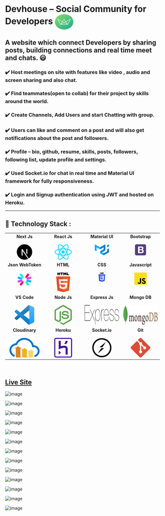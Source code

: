 # Devhouse – Social Community for Developers <img align="center" width="60" height="50" src="public/img/logo-green-round.png">

## A website which connect Developers by sharing posts, building connections and real time meet and chats. :smiley:

### :heavy_check_mark: Host meetings on site with features like video , audio and screen sharing and also chat.

### :heavy_check_mark: Find teammates(open to collab) for their project by skills around the world.

### :heavy_check_mark: Create Channels, Add Users and start Chatting with group.

### :heavy_check_mark: Users can like and comment on a post and will also get notifications about the post and followers.

### :heavy_check_mark: Profile – bio, github, resume, skills, posts, followers, following list, update profile and settings.

### :heavy_check_mark: Used Socket.io for chat in real time and Material UI framework for fully responsiveness.

### :heavy_check_mark: Login and Signup authentication using JWT and hosted on Heroku.

---

## :rocket: Technology Stack :

<table>
  <tbody>
    <tr valign="top">
      <td width="25%" align="center">
        <span> <b>Next Js</b> </span><br><br>
        <img height="50px" src="public/img/techstack/nextjs-icon.svg">
      </td>
      <td width="25%" align="center">
        <span> <b>React Js</b> </span><br><br>
        <img height="50px" src="public/img/techstack/react.svg">
      </td>
      <td width="25%" align="center">
        <span> <b>Material UI</b> </span><br><br>
        <img height="36px" src="public/img/techstack/material-ui.svg">
      </td>
       <td width="25%" align="center">
        <span> <b>Bootstrap</b> </span><br><br>
        <img height="36px" src="public/img/techstack/bootstrap.svg">
      </td>
     </tr>
    <tr valign="top">
           <td width="25%" align="center">
        <span><b> Json WebToken</b></span><br><br>
        <img height="46px" src="public/img/techstack/json-webtoken.svg">
      </td>
      <td width="25%" align="center">
        <span> <b>HTML</b> </span><br><br>
        <img height="64px" src="public/img/techstack/html-5.svg">
      </td>
         <td width="25%" align="center">
        <span> <b>CSS</b> </span><br><br>
        <img height="30px" src="public/img/techstack/css-3.svg">
      </td>
      <td width="25%" align="center">
        <span> <b>Javascript</b> </span><br><br>
        <img height="40px" src="public/img/techstack/javascript.svg">
      </td>
    </tr>
    <tr valign="top">
      <td width="25%" align="center">
        <span> <b>VS Code</b> </span><br><br>
        <img height="64px" src="public/img/techstack/visual-studio-code.svg">
      </td>
      <td width="25%" align="center">
        <span> <b>Node Js</b> </span><br><br>
        <img height="64px" src="public/img/techstack/nodejs-icon.svg">
      </td>
      <td width="25%" align="center">
        <span> <b>Express Js</b> </span><br><br>
        <img height="64px" src="public/img/techstack/express.svg">
      </td>
      <td width="25%" align="center">
        <span> <b>Mongo DB</b> </span><br><br>
        <img height="64px" src="public/img/techstack/mongodb.svg">
      </td>
    </tr>
    <tr valign="top">
      <td width="25%" align="center">
        <span> <b>Cloudinary</b> </span><br><br>
        <img height="64px" src="public/img/techstack/cloudinary.svg">
      </td>
      <td width="25%" align="center">
        <span> <b>Heroku</b> </span><br><br>
        <img height="64px" src="public/img/techstack/heroku-icon.svg">
      </td>
      <td width="25%" align="center">
        <span> <b>Socket.io</b> </span><br><br>
        <img height="64px" src="public/img/techstack/socket.io.svg">
      </td>
      <td width="25%" align="center">
        <span> <b>Git</b> </span><br><br>
        <img height="64px" src="public/img/techstack/git-icon.svg">
      </td>
    </tr>
     </tbody>
</table>

<br/>

## [Live Site](https://social-devhouse.herokuapp.com)

![image](https://user-images.githubusercontent.com/74452458/138949637-fa7ab793-4f10-4a20-a2a9-35035662df7b.png)

![image](https://user-images.githubusercontent.com/74452458/143778988-6d8a6b4a-8b71-4c6a-b2b6-d170da0277d2.png)

![image](https://user-images.githubusercontent.com/74452458/143778996-d2d0ed1d-83b5-4060-b706-a03830344605.png)

![image](https://user-images.githubusercontent.com/74452458/143779465-e9f8792f-b5a4-4abf-a5b8-3b3ee816e07b.png)

![image](https://user-images.githubusercontent.com/74452458/143779024-2847e0e8-7b80-43c3-bc2a-3cebe88da4c3.png)

![image](https://user-images.githubusercontent.com/74452458/143779046-4dc2849d-748b-4090-b4b9-5af8ca7faf9d.png)

![image](https://user-images.githubusercontent.com/74452458/143779068-f4cd241b-cab3-4b6b-8e9e-a9b4587f3b58.png)

![image](https://user-images.githubusercontent.com/74452458/143779119-b587fb4e-72f9-4fb4-b207-45427516f1cd.png)

![image](https://user-images.githubusercontent.com/74452458/143779139-1f5c327d-75aa-40fd-bf5e-90d490d82054.png)

![image](https://user-images.githubusercontent.com/74452458/143779200-b21b4529-459a-4171-8f6b-6c8e453d79f9.png)

![image](https://user-images.githubusercontent.com/74452458/143779305-0327dd5f-7e54-4d4f-a2a8-3a66ec034eef.png)

![image](https://user-images.githubusercontent.com/74452458/143779321-8777abf0-3dee-4e16-8a3a-ef184087e50f.png)

![image](https://user-images.githubusercontent.com/74452458/170507643-16bdbd68-c0a6-471f-a7d2-0413bd13d4c0.png)




